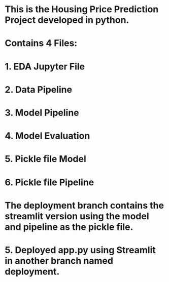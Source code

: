 # This is the Housing Price Prediction Project developed in python.
# Contains 4 Files:
# 1. EDA Jupyter File
# 2. Data Pipeline
# 3. Model Pipeline
# 4. Model Evaluation
# 5. Pickle file Model
# 6. Pickle file Pipeline

# The deployment branch contains the streamlit version using the model and pipeline as the pickle file.
# 5. Deployed app.py using Streamlit in another branch named deployment. 
